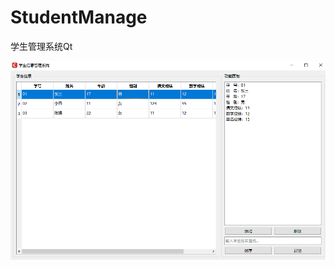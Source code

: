 # StudentManage
学生管理系统Qt

![result](https://github.com/FLanWu/StudentManage/blob/main/images/result.jpg)
